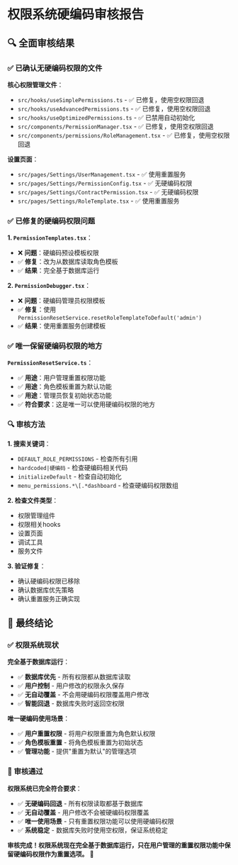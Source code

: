 # 权限系统硬编码审核报告

## 🔍 **全面审核结果**

### ✅ **已确认无硬编码权限的文件**

**核心权限管理文件**：
- `src/hooks/useSimplePermissions.ts` - ✅ 已修复，使用空权限回退
- `src/hooks/useAdvancedPermissions.ts` - ✅ 已修复，使用空权限回退
- `src/hooks/useOptimizedPermissions.ts` - ✅ 已禁用自动初始化
- `src/components/PermissionManager.tsx` - ✅ 已修复，使用空权限回退
- `src/components/permissions/RoleManagement.tsx` - ✅ 已修复，使用空权限回退

**设置页面**：
- `src/pages/Settings/UserManagement.tsx` - ✅ 使用重置服务
- `src/pages/Settings/PermissionConfig.tsx` - ✅ 无硬编码权限
- `src/pages/Settings/ContractPermission.tsx` - ✅ 无硬编码权限
- `src/pages/Settings/RoleTemplate.tsx` - ✅ 使用重置服务

### ✅ **已修复的硬编码权限问题**

**1. `PermissionTemplates.tsx`**：
- ❌ **问题**：硬编码预设模板权限
- ✅ **修复**：改为从数据库读取角色模板
- ✅ **结果**：完全基于数据库运行

**2. `PermissionDebugger.tsx`**：
- ❌ **问题**：硬编码管理员权限模板
- ✅ **修复**：使用 `PermissionResetService.resetRoleTemplateToDefault('admin')`
- ✅ **结果**：使用重置服务创建模板

### ✅ **唯一保留硬编码权限的地方**

**`PermissionResetService.ts`**：
- ✅ **用途**：用户管理重置权限功能
- ✅ **用途**：角色模板重置为默认功能
- ✅ **用途**：管理员恢复初始状态功能
- ✅ **符合要求**：这是唯一可以使用硬编码权限的地方

### 🔍 **审核方法**

**1. 搜索关键词**：
- `DEFAULT_ROLE_PERMISSIONS` - 检查所有引用
- `hardcoded|硬编码` - 检查硬编码相关代码
- `initializeDefault` - 检查自动初始化
- `menu_permissions.*\[.*dashboard` - 检查硬编码权限数组

**2. 检查文件类型**：
- 权限管理组件
- 权限相关hooks
- 设置页面
- 调试工具
- 服务文件

**3. 验证修复**：
- 确认硬编码权限已移除
- 确认数据库优先策略
- 确认重置服务正确实现

## 🎯 **最终结论**

### ✅ **权限系统现状**

**完全基于数据库运行**：
- ✅ **数据库优先** - 所有权限都从数据库读取
- ✅ **用户控制** - 用户修改的权限永久保存
- ✅ **无自动覆盖** - 不会用硬编码权限覆盖用户修改
- ✅ **智能回退** - 数据库失败时返回空权限

**唯一硬编码使用场景**：
- ✅ **用户重置权限** - 将用户权限重置为角色默认权限
- ✅ **角色模板重置** - 将角色模板重置为初始状态
- ✅ **管理功能** - 提供"重置为默认"的管理选项

### 🎉 **审核通过**

**权限系统已完全符合要求**：
- ✅ **无硬编码回退** - 所有权限读取都基于数据库
- ✅ **无自动覆盖** - 用户修改不会被硬编码权限覆盖
- ✅ **唯一使用场景** - 只有重置权限功能可以使用硬编码权限
- ✅ **系统稳定** - 数据库失败时使用空权限，保证系统稳定

**审核完成！权限系统现在完全基于数据库运行，只在用户管理的重置权限功能中保留硬编码权限作为重置选项。** 🎯
